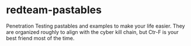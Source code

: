 # redteam-pastables

Penetration Testing pastables and examples to make your life easier. They are organized roughly to align with the cyber kill chain, but Ctr-F is your best friend most of the time. 
